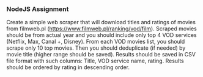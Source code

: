 ### NodeJS Assignment

Create a simple web scraper that will download titles and ratings of movies from filmweb.pl
(https://www.filmweb.pl/ranking/vod/film). Scraped movies should be from actual year and
you should include only top 4 VOD services (Netflix, Max, Canal +, Disney). From each VOD
movies list, you should scrape only 10 top movies. Then you should deduplicate (if needed)
by movie title (higher range should be saved). Results should be saved in CSV file format
with such columns: Title, VOD service name, rating. Results should be ordered by rating in
descending order.